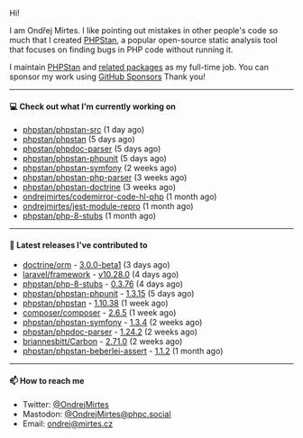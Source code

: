 Hi!

I am Ondřej Mirtes. I like pointing out mistakes in other people's code so much that I created [PHPStan](https://phpstan.org/), a popular open-source static analysis tool that focuses on finding bugs in PHP code without running it.

I maintain [PHPStan](https://github.com/phpstan/phpstan) and [related packages](https://github.com/phpstan/) as my full-time job. You can sponsor my work using [GitHub Sponsors](https://github.com/sponsors/ondrejmirtes) Thank you!

---

#### 💻 Check out what I'm currently working on

- [phpstan/phpstan-src](https://github.com/phpstan/phpstan-src) (1 day ago)
- [phpstan/phpstan](https://github.com/phpstan/phpstan) (5 days ago)
- [phpstan/phpdoc-parser](https://github.com/phpstan/phpdoc-parser) (5 days ago)
- [phpstan/phpstan-phpunit](https://github.com/phpstan/phpstan-phpunit) (5 days ago)
- [phpstan/phpstan-symfony](https://github.com/phpstan/phpstan-symfony) (2 weeks ago)
- [phpstan/phpstan-php-parser](https://github.com/phpstan/phpstan-php-parser) (3 weeks ago)
- [phpstan/phpstan-doctrine](https://github.com/phpstan/phpstan-doctrine) (3 weeks ago)
- [ondrejmirtes/codemirror-code-hl-php](https://github.com/ondrejmirtes/codemirror-code-hl-php) (1 month ago)
- [ondrejmirtes/jest-module-repro](https://github.com/ondrejmirtes/jest-module-repro) (1 month ago)
- [phpstan/php-8-stubs](https://github.com/phpstan/php-8-stubs) (1 month ago)

---

#### 🔭 Latest releases I've contributed to

- [doctrine/orm](https://github.com/doctrine/orm) - [3.0.0-beta1](https://github.com/doctrine/orm/releases/tag/3.0.0-beta1) (3 days ago)
- [laravel/framework](https://github.com/laravel/framework) - [v10.28.0](https://github.com/laravel/framework/releases/tag/v10.28.0) (4 days ago)
- [phpstan/php-8-stubs](https://github.com/phpstan/php-8-stubs) - [0.3.76](https://github.com/phpstan/php-8-stubs/releases/tag/0.3.76) (4 days ago)
- [phpstan/phpstan-phpunit](https://github.com/phpstan/phpstan-phpunit) - [1.3.15](https://github.com/phpstan/phpstan-phpunit/releases/tag/1.3.15) (5 days ago)
- [phpstan/phpstan](https://github.com/phpstan/phpstan) - [1.10.38](https://github.com/phpstan/phpstan/releases/tag/1.10.38) (1 week ago)
- [composer/composer](https://github.com/composer/composer) - [2.6.5](https://github.com/composer/composer/releases/tag/2.6.5) (1 week ago)
- [phpstan/phpstan-symfony](https://github.com/phpstan/phpstan-symfony) - [1.3.4](https://github.com/phpstan/phpstan-symfony/releases/tag/1.3.4) (2 weeks ago)
- [phpstan/phpdoc-parser](https://github.com/phpstan/phpdoc-parser) - [1.24.2](https://github.com/phpstan/phpdoc-parser/releases/tag/1.24.2) (2 weeks ago)
- [briannesbitt/Carbon](https://github.com/briannesbitt/Carbon) - [2.71.0](https://github.com/briannesbitt/Carbon/releases/tag/2.71.0) (2 weeks ago)
- [phpstan/phpstan-beberlei-assert](https://github.com/phpstan/phpstan-beberlei-assert) - [1.1.2](https://github.com/phpstan/phpstan-beberlei-assert/releases/tag/1.1.2) (1 month ago)

---

#### 📫 How to reach me

- Twitter: [@OndrejMirtes](https://twitter.com/ondrejmirtes)
- Mastodon: [@OndrejMirtes@phpc.social](https://phpc.social/@OndrejMirtes)
- Email: [ondrej@mirtes.cz](mailto:ondrej@mirtes.cz)

